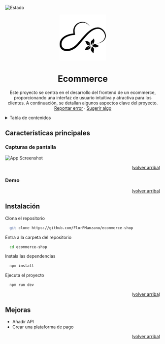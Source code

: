 <a name="readme-top"></a>

![Estado](https://img.shields.io/badge/Estado-🚧_En_progreso-green)

<div align="center">

<a href="https://github.com/FlorPManzano/ecommerce-shop">
  <img width="150px" src="./src/assets/logo.svg" alt="Logo" />
</a>

# Ecommerce

Este proyecto se centra en el desarrollo del frontend de un ecommerce, proporcionando una interfaz de usuario intuitiva y atractiva para los clientes. A continuación, se detallan algunos aspectos clave del proyecto.\
[Reportar error](https://github.com/FlorPManzano/ecommerce-shop/issues) · [Sugerir algo](https://github.com/FlorPManzano/ecommerce-shop/issues)

</div>

<details>
<summary>Tabla de contenidos</summary>

- [Características principales](#características-principales)
  - [Capturas de pantalla del ecommerce](#capturas-de-pantalla)
  - [Demo ecommerce](#demo)
- [Instalación](#instalación)
</details>

## Características principales

### Capturas de pantalla

![App Screenshot](https://via.placeholder.com/468x300?text=App+Screenshot+Here)

<p align="right">(<a href="#readme-top">volver arriba</a>)</p>

### Demo

<p align="right">(<a href="#readme-top">volver arriba</a>)</p>

## Instalación

Clona el repositorio

```bash
  git clone https://github.com/FlorPManzano/ecommerce-shop
```

Entra a la carpeta del repositorio

```bash
  cd ecommerce-shop
```

Instala las dependencias

```bash
  npm install
```

Ejecuta el proyecto

```bash
  npm run dev
```

<p align="right">(<a href="#readme-top">volver arriba</a>)</p>

## Mejoras

- Añadir API
- Crear una plataforma de pago

<p align="right">(<a href="#readme-top">volver arriba</a>)</p>
